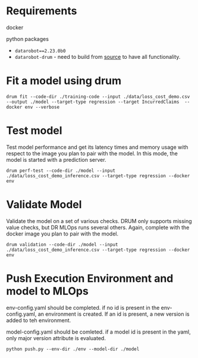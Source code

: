 
# Requirements

docker

python packages
* `datarobot==2.23.0b0`
* `datarobot-drum` - need to build from [source](https://github.com/datarobot/datarobot-user-models) to have all functionality.

# Fit a model using drum

`drum fit --code-dir ./training-code --input ./data/loss_cost_demo.csv --output ./model --target-type regression --target IncurredClaims  --docker env --verbose`

# Test model

Test model performance and get its latency times and memory usage with respect to the image you plan to pair with the model.  In this mode, the model is started with a prediction server. 

`drum perf-test --code-dir ./model --input ./data/loss_cost_demo_inference.csv --target-type regression --docker env`

# Validate Model

Validate the model on a set of various checks. DRUM only supports missing value checks, but DR MLOps runs several others.  Again, complete with the docker image you plan to pair with the model.  

`drum validation --code-dir ./model --input ./data/loss_cost_demo_inference.csv --target-type regression --docker env`

# Push Execution Environment and model to MLOps

env-config.yaml should be completed.  if no id is present in the env-config.yaml, an environment is created.  If an id is present, a new version is added to teh environment.   

model-config.yaml should be comleted.  if a model id is present in the yaml, only major version attribute is evaluated.  

`python push.py --env-dir ./env --model-dir ./model`
